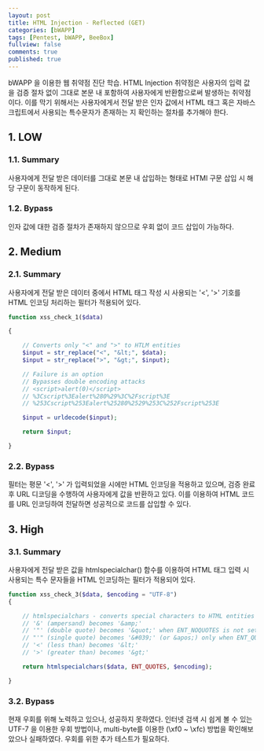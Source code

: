 ```yaml
---
layout: post
title: HTML Injection - Reflected (GET)
categories: [bWAPP]
tags: [Pentest, bWAPP, BeeBox]
fullview: false
comments: true
published: true
---
```


bWAPP 을 이용한 웹 취약점 진단 학습. HTML Injection 취약점은 사용자의 입력 값을 검증 절차 없이 그대로 본문 내 포함하여 사용자에게 반환함으로써 발생하는 취약점이다. 이를 막기 위해서는 사용자에게서 전달 받은 인자 값에서 HTML 태그 혹은 자바스크립트에서 사용되는 특수문자가 존재하는 지 확인하는 절차를 추가해야 한다.

## 1. LOW

### 1.1. Summary
사용자에게 전달 받은 데이터를 그대로 본문 내 삽입하는 형태로 HTMl 구문 삽입 시 해당 구문이 동작하게 된다.

### 1.2. Bypass
인자 값에 대한 검증 절차가 존재하지 않으므로 우회 없이 코드 삽입이 가능하다. 


## 2. Medium

### 2.1. Summary
사용자에게 전달 받은 데이터 중에서 HTML 태그 작성 시 사용되는 '<', '>' 기호를 HTML 인코딩 처리하는 필터가 적용되어 있다. 

```php
function xss_check_1($data)

{

    // Converts only "<" and ">" to HTLM entities    
    $input = str_replace("<", "&lt;", $data);
    $input = str_replace(">", "&gt;", $input);

    // Failure is an option
    // Bypasses double encoding attacks   
    // <script>alert(0)</script>
    // %3Cscript%3Ealert%280%29%3C%2Fscript%3E
    // %253Cscript%253Ealert%25280%2529%253C%252Fscript%253E

    $input = urldecode($input);

    return $input;

}
```

### 2.2. Bypass
필터는 평문 '<', '>' 가 입력되었을 시에만 HTML 인코딩을 적용하고 있으며, 검증 완료 후 URL 디코딩을 수행하여 사용자에게 값을 반환하고 있다. 이를 이용하여 HTML 코드를 URL 인코딩하여 전달하면 성공적으로 코드를 삽입할 수 있다.

## 3. High

### 3.1. Summary
사용자에게 전달 받은 값을 htmlspecialchar() 함수를 이용하여 HTML 태그 입력 시 사용되는 특수 문자들을 HTML 인코딩하는 필터가 적용되어 있다.

```php
function xss_check_3($data, $encoding = "UTF-8")
{

    // htmlspecialchars - converts special characters to HTML entities    
    // '&' (ampersand) becomes '&amp;' 
    // '"' (double quote) becomes '&quot;' when ENT_NOQUOTES is not set
    // "'" (single quote) becomes '&#039;' (or &apos;) only when ENT_QUOTES is set
    // '<' (less than) becomes '&lt;'
    // '>' (greater than) becomes '&gt;'  

    return htmlspecialchars($data, ENT_QUOTES, $encoding);

}
```

### 3.2. Bypass
현재 우회를 위해 노력하고 있으나, 성공하지 못하였다. 인터넷 검색 시 쉽게 볼 수 있는 UTF-7 을 이용한 우회 방법이나, multi-byte를 이용한 (\xf0 ~ \xfc) 방법을 확인해보았으나 실패하였다. 우회를 위한 추가 테스트가 필요하다.

